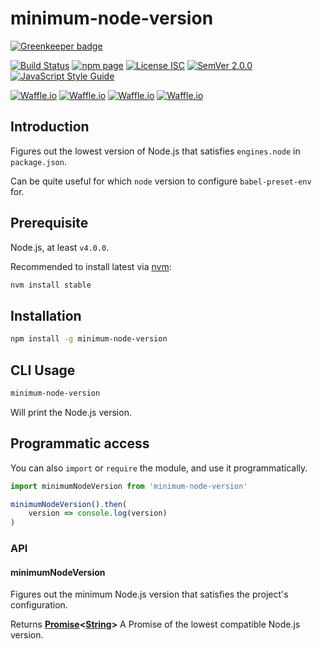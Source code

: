 # minimum-node-version

[![Greenkeeper badge](https://badges.greenkeeper.io/hugojosefson/minimum-node-version.svg)](https://greenkeeper.io/)

[![Build Status](https://travis-ci.org/hugojosefson/minimum-node-version.svg?branch=master)](https://travis-ci.org/hugojosefson/minimum-node-version)
[![npm page](https://img.shields.io/npm/v/minimum-node-version.svg)](https://npmjs.com/package/minimum-node-version)
[![License ISC](https://img.shields.io/npm/l/minimum-node-version.svg)](https://tldrlegal.com/license/-isc-license)
[![SemVer 2.0.0](https://img.shields.io/badge/SemVer-2.0.0-lightgrey.svg)](http://semver.org/spec/v2.0.0.html)
[![JavaScript Style Guide](https://img.shields.io/badge/code_style-standard-brightgreen.svg)](https://standardjs.com)

[![Waffle.io](https://img.shields.io/waffle/label/hugojosefson/minimum-node-version/inbox.svg)](https://waffle.io/hugojosefson/minimum-node-version)
[![Waffle.io](https://img.shields.io/waffle/label/hugojosefson/minimum-node-version/to%20do.svg)](https://waffle.io/hugojosefson/minimum-node-version)
[![Waffle.io](https://img.shields.io/waffle/label/hugojosefson/minimum-node-version/in%20progress.svg)](https://waffle.io/hugojosefson/minimum-node-version)
[![Waffle.io](https://img.shields.io/waffle/label/hugojosefson/minimum-node-version/done.svg)](https://waffle.io/hugojosefson/minimum-node-version)

## Introduction

Figures out the lowest version of Node.js that satisfies `engines.node` in `package.json`.

Can be quite useful for which `node` version to configure `babel-preset-env` for.

## Prerequisite

Node.js, at least `v4.0.0`.

Recommended to install latest via [nvm](https://github.com/creationix/nvm#readme):

```bash
nvm install stable
```

## Installation

```bash
npm install -g minimum-node-version
```

## CLI Usage

```bash
minimum-node-version
```

Will print the Node.js version.

## Programmatic access

You can also `import` or `require` the module, and use it programmatically.

```js
import minimumNodeVersion from 'minimum-node-version'

minimumNodeVersion().then(
    version => console.log(version)
)
```

### API

<!-- Generated by documentation.js. Update this documentation by updating the source code. -->

#### minimumNodeVersion

Figures out the minimum Node.js version that satisfies the project's configuration.

Returns **[Promise](https://developer.mozilla.org/en-US/docs/Web/JavaScript/Reference/Global_Objects/Promise)&lt;[String](https://developer.mozilla.org/en-US/docs/Web/JavaScript/Reference/Global_Objects/String)>** A Promise of the lowest compatible Node.js version.
